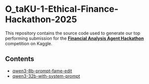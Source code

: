 # O_taKU-1-Ethical-Finance-Hackathon-2025

This repository contains the source code used to generate our top performing submission for the **[Financial Analysis Agent Hackathon](https://www.kaggle.com/competitions/financial-analysis-agent/overview)** competition on Kaggle.

## Contents

- [qwen3-8b-prompt-fame-edit](qwen3-8b-prompt-fame-edit/README.md)
- [qwen3-32b-with-system-prompt](qwen3-32b-with-system-prompt/README.md)